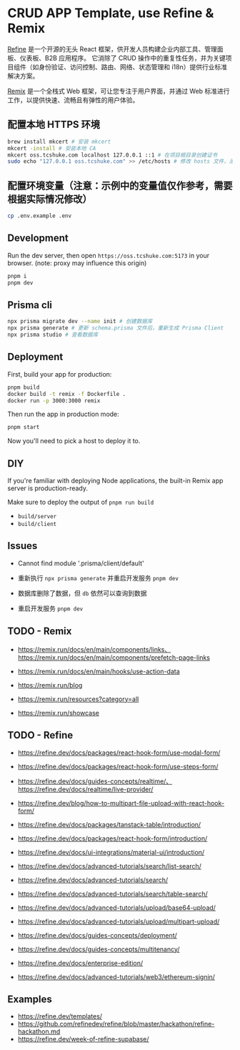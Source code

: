 # CRUD APP Template, use Refine & Remix

[Refine](https://refine.dev/) 是一个开源的无头 React 框架，供开发人员构建企业内部工具、管理面板、仪表板、B2B 应用程序。
它消除了 CRUD 操作中的重复性任务，并为关键项目组件（如身份验证、访问控制、路由、网络、状态管理和 i18n）提供行业标准解决方案。

[Remix](https://remix.run/) 是一个全栈式 Web 框架，可让您专注于用户界面，并通过 Web 标准进行工作，以提供快速、流畅且有弹性的用户体验。

## 配置本地 HTTPS 环境

```sh
brew install mkcert # 安装 mkcert
mkcert -install # 安装本地 CA
mkcert oss.tcshuke.com localhost 127.0.0.1 ::1 # 在项目根目录创建证书
sudo echo "127.0.0.1 oss.tcshuke.com" >> /etc/hosts # 修改 hosts 文件，添加本地域名映射
```

## 配置环境变量（注意：示例中的变量值仅作参考，需要根据实际情况修改）

```sh
cp .env.example .env
```

## Development

Run the dev server, then open `https://oss.tcshuke.com:5173` in your browser. (note: proxy may influence this origin)

```sh
pnpm i
pnpm dev
```

## Prisma cli

```sh
npx prisma migrate dev --name init # 创建数据库
npx prisma generate # 更新 schema.prisma 文件后，重新生成 Prisma Client
npx prisma studio # 查看数据库
```

## Deployment

First, build your app for production:

```sh
pnpm build
docker build -t remix -f Dockerfile .
docker run -p 3000:3000 remix
```

Then run the app in production mode:

```sh
pnpm start
```

Now you'll need to pick a host to deploy it to.

## DIY

If you're familiar with deploying Node applications, the built-in Remix app server is production-ready.

Make sure to deploy the output of `pnpm run build`

- `build/server`
- `build/client`

## Issues

- Cannot find module '.prisma/client/default'
- 重新执行 `npx prisma generate` 并重启开发服务 `pnpm dev`

- 数据库删除了数据，但 `db` 依然可以查询到数据
- 重启开发服务 `pnpm dev`

## TODO - Remix

- https://remix.run/docs/en/main/components/links、https://remix.run/docs/en/main/components/prefetch-page-links
- https://remix.run/docs/en/main/hooks/use-action-data

- https://remix.run/blog
- https://remix.run/resources?category=all
- https://remix.run/showcase

## TODO - Refine

- https://refine.dev/docs/packages/react-hook-form/use-modal-form/
- https://refine.dev/docs/packages/react-hook-form/use-steps-form/

- https://refine.dev/docs/guides-concepts/realtime/、https://refine.dev/docs/realtime/live-provider/

- https://refine.dev/blog/how-to-multipart-file-upload-with-react-hook-form/

- https://refine.dev/docs/packages/tanstack-table/introduction/
- https://refine.dev/docs/packages/react-hook-form/introduction/
- https://refine.dev/docs/ui-integrations/material-ui/introduction/
- https://refine.dev/docs/advanced-tutorials/search/list-search/
- https://refine.dev/docs/advanced-tutorials/search/
- https://refine.dev/docs/advanced-tutorials/search/table-search/
- https://refine.dev/docs/advanced-tutorials/upload/base64-upload/
- https://refine.dev/docs/advanced-tutorials/upload/multipart-upload/

- https://refine.dev/docs/guides-concepts/deployment/

- https://refine.dev/docs/guides-concepts/multitenancy/
- https://refine.dev/docs/enterprise-edition/

- https://refine.dev/docs/advanced-tutorials/web3/ethereum-signin/

## Examples

- https://refine.dev/templates/
- https://github.com/refinedev/refine/blob/master/hackathon/refine-hackathon.md
- https://refine.dev/week-of-refine-supabase/
